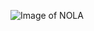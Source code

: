 ![Image of NOLA](https://assets.simpleviewcms.com/simpleview/image/upload/c_fill,h_500,q_75,w_1400/v1/clients/neworleans/NOTMC_21352_18185565-1742-49ca-beb1-c1e4cce47eec.jpg)
